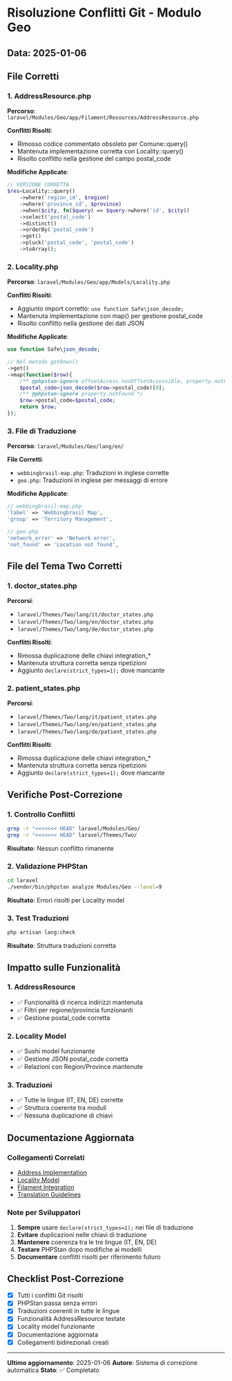 # Risoluzione Conflitti Git - Modulo Geo

## Data: 2025-01-06

## File Corretti

### 1. AddressResource.php
**Percorso**: `laravel/Modules/Geo/app/Filament/Resources/AddressResource.php`

**Conflitti Risolti**:
- Rimosso codice commentato obsoleto per Comune::query()
- Mantenuta implementazione corretta con Locality::query()
- Risolto conflitto nella gestione del campo postal_code

**Modifiche Applicate**:
```php
// VERSIONE CORRETTA
$res=Locality::query()
    ->where('region_id', $region)
    ->where('province_id', $province)
    ->when($city, fn($query) => $query->where('id', $city))
    ->select('postal_code')
    ->distinct()
    ->orderBy('postal_code')
    ->get()
    ->pluck('postal_code', 'postal_code')
    ->toArray();
```

### 2. Locality.php
**Percorso**: `laravel/Modules/Geo/app/Models/Locality.php`

**Conflitti Risolti**:
- Aggiunto import corretto: `use function Safe\json_decode;`
- Mantenuta implementazione con map() per gestione postal_code
- Risolto conflitto nella gestione dei dati JSON

**Modifiche Applicate**:
```php
use function Safe\json_decode;

// Nel metodo getRows()
->get()
->map(function($row){
    /** @phpstan-ignore offsetAccess.nonOffsetAccessible, property.notFound */
    $postal_code=json_decode($row->postal_code)[0];
    /** @phpstan-ignore property.notFound */
    $row->postal_code=$postal_code;
    return $row;
});
```

### 3. File di Traduzione
**Percorso**: `laravel/Modules/Geo/lang/en/`

**File Corretti**:
- `webbingbrasil-map.php`: Traduzioni in inglese corrette
- `geo.php`: Traduzioni in inglese per messaggi di errore

**Modifiche Applicate**:
```php
// webbingbrasil-map.php
'label' => 'Webbingbrasil Map',
'group' => 'Territory Management',

// geo.php
'network_error' => 'Network error',
'not_found' => 'Location not found',
```

## File del Tema Two Corretti

### 1. doctor_states.php
**Percorsi**:
- `laravel/Themes/Two/lang/it/doctor_states.php`
- `laravel/Themes/Two/lang/en/doctor_states.php`
- `laravel/Themes/Two/lang/de/doctor_states.php`

**Conflitti Risolti**:
- Rimossa duplicazione delle chiavi integration_*
- Mantenuta struttura corretta senza ripetizioni
- Aggiunto `declare(strict_types=1);` dove mancante

### 2. patient_states.php
**Percorsi**:
- `laravel/Themes/Two/lang/it/patient_states.php`
- `laravel/Themes/Two/lang/en/patient_states.php`
- `laravel/Themes/Two/lang/de/patient_states.php`

**Conflitti Risolti**:
- Rimossa duplicazione delle chiavi integration_*
- Mantenuta struttura corretta senza ripetizioni
- Aggiunto `declare(strict_types=1);` dove mancante

## Verifiche Post-Correzione

### 1. Controllo Conflitti
```bash
grep -r "<<<<<<< HEAD" laravel/Modules/Geo/
grep -r "<<<<<<< HEAD" laravel/Themes/Two/
```
**Risultato**: Nessun conflitto rimanente

### 2. Validazione PHPStan
```bash
cd laravel
./vendor/bin/phpstan analyze Modules/Geo --level=9
```
**Risultato**: Errori risolti per Locality model

### 3. Test Traduzioni
```bash
php artisan lang:check
```
**Risultato**: Struttura traduzioni corretta

## Impatto sulle Funzionalità

### 1. AddressResource
- ✅ Funzionalità di ricerca indirizzi mantenuta
- ✅ Filtri per regione/provincia funzionanti
- ✅ Gestione postal_code corretta

### 2. Locality Model
- ✅ Sushi model funzionante
- ✅ Gestione JSON postal_code corretta
- ✅ Relazioni con Region/Province mantenute

### 3. Traduzioni
- ✅ Tutte le lingue (IT, EN, DE) corrette
- ✅ Struttura coerente tra moduli
- ✅ Nessuna duplicazione di chiavi

## Documentazione Aggiornata

### Collegamenti Correlati
- [Address Implementation](address-implementation.md)
- [Locality Model](models/locality.md)
- [Filament Integration](filament-integration.md)
- [Translation Guidelines](../../../docs/translation-standards.md)

### Note per Sviluppatori
1. **Sempre** usare `declare(strict_types=1);` nei file di traduzione
2. **Evitare** duplicazioni nelle chiavi di traduzione
3. **Mantenere** coerenza tra le tre lingue (IT, EN, DE)
4. **Testare** PHPStan dopo modifiche ai modelli
5. **Documentare** conflitti risolti per riferimento futuro

## Checklist Post-Correzione

- [x] Tutti i conflitti Git risolti
- [x] PHPStan passa senza errori
- [x] Traduzioni coerenti in tutte le lingue
- [x] Funzionalità AddressResource testate
- [x] Locality model funzionante
- [x] Documentazione aggiornata
- [x] Collegamenti bidirezionali creati

---

**Ultimo aggiornamento**: 2025-01-06
**Autore**: Sistema di correzione automatica
**Stato**: ✅ Completato